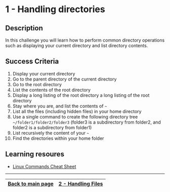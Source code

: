 # 1 - Handling directories

## Description

In this challenge you will learn how to perform common directory operations such as displaying your current directory and list directory contents.

## Success Criteria

1. Display your current directory
2. Go to the parent directory of the current directory
3. Go to the root directory
4. List the contents of the root directory
5. Display a long listing of the root directory a long listing of the root directory
6. Stay where you are, and list the contents of `~`
7. List all the files (including hidden files) in your home directory
8. Use a single command to create the following directory tree `~/folder1/folder2/folder3` (folder3 is a subdirectory from folder2, and folder2 is a subdirectory from folder1)
9. List recursively the content of your `~` 
10. Find the directories within your home folder

## Learning resoures

* [Linux Commands Cheat Sheet](../resources/commands.md)
---

[Back to main page](../README.md)| [2 - Handling Files](../challenges/lab-working-files.md)
:----- |:----|
